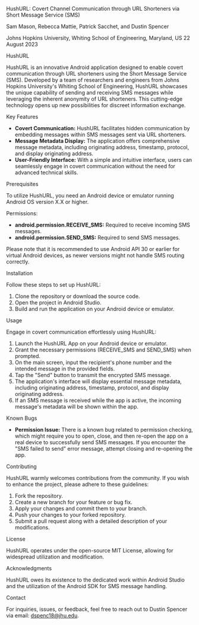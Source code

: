 HushURL: Covert Channel Communication through URL Shorteners via Short Message Service (SMS)

Sam Mason, Rebecca Mattie, Patrick Sacchet, and Dustin Spencer

Johns Hopkins University, Whiting School of Engineering, Maryland, US
22 August 2023

HushURL

HushURL is an innovative Android application designed to enable covert communication through URL shorteners using the Short Message Service (SMS). Developed by a team of researchers and engineers from Johns Hopkins University's Whiting School of Engineering, HushURL showcases the unique capability of sending and receiving SMS messages while leveraging the inherent anonymity of URL shorteners. This cutting-edge technology opens up new possibilities for discreet information exchange.

Key Features

- **Covert Communication:** HushURL facilitates hidden communication by embedding messages within SMS messages sent via URL shorteners.
- **Message Metadata Display:** The application offers comprehensive message metadata, including originating address, timestamp, protocol, and display originating address.
- **User-Friendly Interface:** With a simple and intuitive interface, users can seamlessly engage in covert communication without the need for advanced technical skills.

Prerequisites

To utilize HushURL, you need an Android device or emulator running Android OS version X.X or higher.

Permissions:

- **android.permission.RECEIVE_SMS:** Required to receive incoming SMS messages.
- **android.permission.SEND_SMS:** Required to send SMS messages.

Please note that it is recommended to use Android API 30 or earlier for virtual Android devices, as newer versions might not handle SMS routing correctly.

Installation

Follow these steps to set up HushURL:

1. Clone the repository or download the source code.
2. Open the project in Android Studio.
3. Build and run the application on your Android device or emulator.

Usage

Engage in covert communication effortlessly using HushURL:

1. Launch the HushURL App on your Android device or emulator.
2. Grant the necessary permissions (RECEIVE_SMS and SEND_SMS) when prompted.
3. On the main screen, input the recipient's phone number and the intended message in the provided fields.
4. Tap the "Send" button to transmit the encrypted SMS message.
5. The application's interface will display essential message metadata, including originating address, timestamp, protocol, and display originating address.
6. If an SMS message is received while the app is active, the incoming message's metadata will be shown within the app.

Known Bugs

- **Permission Issue:** There is a known bug related to permission checking, which might require you to open, close, and then re-open the app on a real device to successfully send SMS messages. If you encounter the "SMS failed to send" error message, attempt closing and re-opening the app.

Contributing

HushURL warmly welcomes contributions from the community. If you wish to enhance the project, please adhere to these guidelines:

1. Fork the repository.
2. Create a new branch for your feature or bug fix.
3. Apply your changes and commit them to your branch.
4. Push your changes to your forked repository.
5. Submit a pull request along with a detailed description of your modifications.

License

HushURL operates under the open-source MIT License, allowing for widespread utilization and modification.

Acknowledgments

HushURL owes its existence to the dedicated work within Android Studio and the utilization of the Android SDK for SMS message handling.

Contact

For inquiries, issues, or feedback, feel free to reach out to Dustin Spencer via email: dspenc18@jhu.edu.
